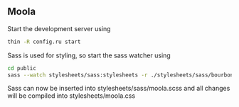 ## Moola

Start the development server using

```bash
thin -R config.ru start
```

Sass is used for styling, so start the sass watcher using

```bash
cd public
sass --watch stylesheets/sass:stylesheets -r ./stylesheets/sass/bourbon/lib/bourbon.rb
```

Sass can now be inserted into stylesheets/sass/moola.scss and all
changes will be compiled into stylesheets/moola.css

